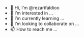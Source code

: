 - 👋 Hi, I’m @rezarifaldioo
- 👀 I’m interested in ...
- 🌱 I’m currently learning ...
- 💞️ I’m looking to collaborate on ...
- 📫 How to reach me ...

<!---
rezarifaldioo/rezarifaldioo is a ✨ special ✨ repository because its `README.md` (this file) appears on your GitHub profile.
You can click the Preview link to take a look at your changes.
--->
